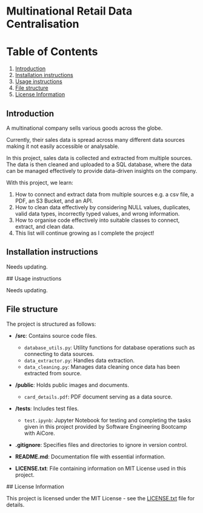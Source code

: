 # Multinational Retail Data Centralisation

# Table of Contents

1. [Introduction](#introduction)
2. [Installation instructions](#installation-instructions)
3. [Usage instructions](#usage-instructions)
4. [File structure](#file-structure)
5. [License Information](#license-information)

## Introduction

A multinational company sells various goods across the globe.

Currently, their sales data is spread across many different data sources making it not easily accessible or analysable.

In this project, sales data is collected and extracted from multiple sources. The data is then cleaned and uploaded to a SQL database, where the data can be managed effectively to provide data-driven insights on the company.

With this project, we learn:

1. How to connect and extract data from multiple sources e.g. a csv file, a PDF, an S3 Bucket, and an API.
2. How to clean data effectively by considering NULL values, duplicates, valid data types, incorrectly typed values, and wrong information.
3. How to organise code effectively into suitable classes to connect, extract, and clean data.
4. This list will continue growing as I complete the project!

## Installation instructions

Needs updating.

## Usage instructions

Needs updating.

## File structure

The project is structured as follows:

- **/src**: Contains source code files.

  - `database_utils.py`: Utility functions for database operations such as connecting to data sources.
  - `data_extractor.py`: Handles data extraction.
  - `data_cleaning.py`: Manages data cleaning once data has been extracted from source.

- **/public**: Holds public images and documents.

  - `card_details.pdf`: PDF document serving as a data source.

- **/tests**: Includes test files.

  - `test.ipynb`: Jupyter Notebook for testing and completing the tasks given in this project provided by Software Engineering Bootcamp with AiCore.

- **.gitignore**: Specifies files and directories to ignore in version control.

- **README.md**: Documentation file with essential information.

- **LICENSE.txt**: File containing information on MIT License used in this project.

## License Information

This project is licensed under the MIT License - see the [LICENSE.txt](LICENSE.txt) file for details.
